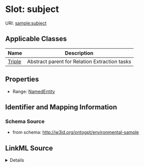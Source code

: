 # Slot: subject

URI: [sample:subject](http://w3id.org/ontogpt/environmental-sample/subject)



<!-- no inheritance hierarchy -->




## Applicable Classes

| Name | Description |
| --- | --- |
[Triple](Triple.md) | Abstract parent for Relation Extraction tasks






## Properties

* Range: [NamedEntity](NamedEntity.md)







## Identifier and Mapping Information







### Schema Source


* from schema: http://w3id.org/ontogpt/environmental-sample




## LinkML Source

<details>
```yaml
name: subject
from_schema: http://w3id.org/ontogpt/environmental-sample
rank: 1000
alias: subject
owner: Triple
domain_of:
- Triple
range: NamedEntity

```
</details>